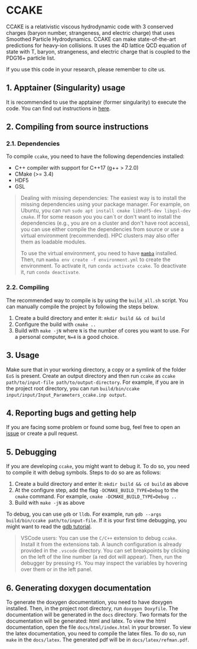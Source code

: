 # CCAKE

CCAKE is a relativistic viscous hydrodynamic code with 3 conserved charges 
(baryon number, strangeness, and electric charge) that uses Smoothed Particle 
Hydrodynamics. CCAKE can make state-of-the-art predictions for heavy-ion 
collisions. It uses the 4D lattice QCD equation of state with T, baryon, 
strangeness, and electric charge that is coupled to the PDG16+ particle
list.

If you use this code in your research, please remember to cite us.

## 1. Apptainer (Singularity) usage

It is recommended to use the apptainer (former singularity) to execute the code. 
You can find out instructions in [here](apptainer/README.md).

## 2. Compiling from source instructions

### 2.1. Dependencies

To compile `ccake`, you need to have the following dependencies installed:

- C++ compiler with support for C++17 (g++ > 7.2.0)
- CMake (>= 3.4)
- HDF5
- GSL

> Dealing with missing dependencies: The easiest way is to install the missing
> dependencies using your package manager. For example, on Ubuntu, you can run
> `sudo apt install cmake libhdf5-dev libgsl-dev cmake`. If for some reason you
> you can`t or don't want to install the dependencies (e.g., you are on a
> cluster and don't have root access), you can use either compile the
> dependencies from source or use a virtual environment (recommended). HPC
> clusters may also offer them as loadable modules.
>
> To use the virtual environment, you need to have
> [`mamba`](https://mamba.readthedocs.io/en/latest/) installed. Then, run
> `mamba env create -f environment.yml` to create the environment. To activate
> it, run `conda activate ccake`. To deactivate it, run `conda deactivate`.

### 2.2. Compiling

The recommended way to compile is by using the `build_all.sh` script. You can
manually compile the project by following the steps below.

1. Create a build directory and enter it: `mkdir build && cd build`
2. Configure the build with `cmake ..`
3. Build with `make -jN` where `N` is the number of cores you want to use. For 
   a personal computer, `N=4` is a good choice.

## 3. Usage

Make sure that in your working directory, a copy or a symlink of the folder
`EoS` is present. Create an output directory and then run `ccake` as
`ccake path/to/input-file path/to/output-directory`. For example, if you are
in the project root directory, you can run
`build/bin/ccake input/input/Input_Parameters_ccake.inp output`.

## 4. Reporting bugs and getting help

If you are facing some problem or found some bug, feel free to open an 
[issue](https://github.com/the-nuclear-confectionery/CCAKE/issues) or create
a pull request.

## 5. Debugging

If you are developing `ccake`, you might want to debug it. To do so, you need
to compile it with debug symbols. Steps to do so are as follows:

1. Create a build directory and enter it: `mkdir build && cd build` as above
2. At the configure step, add the flag `-DCMAKE_BUILD_TYPE=Debug` to the
   `cmake` command. For example, `cmake -DCMAKE_BUILD_TYPE=Debug ..`
3. Build with `make -jN` as above

To debug, you can use `gdb` or `lldb`. For example,
run `gdb --args build/bin/ccake path/to/input-file`. If it is your first time
debugging, you might want to read the
[gdb tutorial](https://sourceware.org/gdb/onlinedocs/gdb/).

> VSCode users: You can use the `C/C++` extension to debug `ccake`. Install it
> from the extensions tab. A launch configuration is already provided in the
> `.vscode` directory. You can set breakpoints by clicking on the left of the
> line number (a red dot will appear). Then, run the debugger by pressing `F5`.
> You may inspect the variables by hovering over them or in the left panel.

## 6. Generating doxygen documentation

To generate the doxygen documentation, you need to have doxygen installed. Then,
in the project root directory, run `doxygen Doxyfile`. The documentation will
be generated in the `docs` directory. Two formats for the documentation will be
generated: html and latex. To view the html documentation, open the file
`docs/html/index.html` in your browser. To view the latex documentation, you
need to compile the latex files. To do so, run `make` in the `docs/latex`. The
generated pdf will be in `docs/latex/refman.pdf`.
